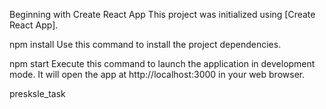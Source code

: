 Beginning with Create React App
This project was initialized using [Create React App].

npm install
Use this command to install the project dependencies.

npm start
Execute this command to launch the application in development mode. It will open the app at http://localhost:3000 in your web browser.

presksle_task
